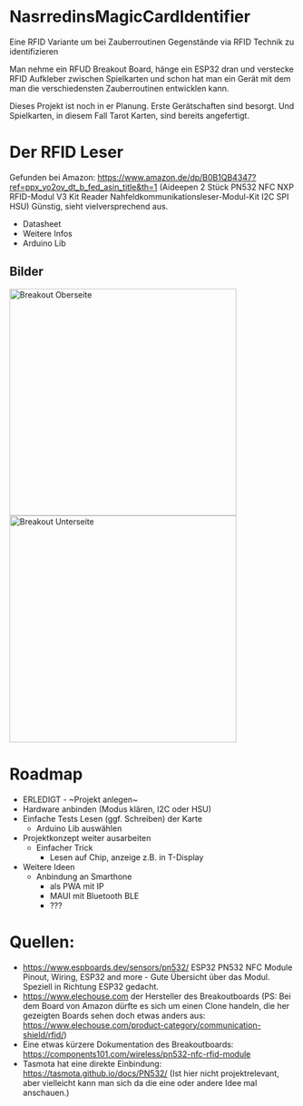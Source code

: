 # NasrredinsMagicCardIdentifier
Eine RFID Variante um bei Zauberroutinen Gegenstände via RFID Technik zu identifizieren

Man nehme ein RFUD Breakout Board, hänge ein ESP32 dran und verstecke RFID Aufkleber zwischen Spielkarten und schon hat man ein Gerät mit dem man die verschiedensten Zauberroutinen entwicklen kann.

Dieses Projekt ist noch in er Planung. Erste Gerätschaften sind besorgt. Und Spielkarten, in diesem Fall Tarot Karten, sind bereits angefertigt.

# Der RFID Leser

Gefunden bei Amazon: https://www.amazon.de/dp/B0B1QB4347?ref=ppx_yo2ov_dt_b_fed_asin_title&th=1 (Aideepen 2 Stück PN532 NFC NXP RFID-Modul V3 Kit Reader Nahfeldkommunikationsleser-Modul-Kit I2C SPI HSU) Günstig, sieht vielversprechend aus.

* Datasheet
* Weitere Infos
* Arduino Lib

## Bilder

<img src="Images/NMCI_NFC_MODULE_V3_ELECHOUSE_Oberseite.png" alt="Breakout Oberseite" width="400"> <img src="Images/NMCI_NFC_MODULE_V3_ELECHOUSE_Unterseite.png" alt="Breakout Unterseite" width="400">

# Roadmap

* ERLEDIGT - ~Projekt anlegen~
* Hardware anbinden (Modus klären, I2C oder HSU)
* Einfache Tests Lesen (ggf. Schreiben) der Karte
  * Arduino Lib auswählen
* Projektkonzept weiter ausarbeiten
  * Einfacher Trick
    * Lesen auf Chip, anzeige z.B. in T-Display
* Weitere Ideen
  * Anbindung an Smarthone
    * als PWA  mit IP
    * MAUI mit Bluetooth BLE
    * ???

# Quellen:

* https://www.espboards.dev/sensors/pn532/ ESP32 PN532 NFC Module Pinout, Wiring, ESP32 and more - Gute Übersicht über das Modul. Speziell in Richtung ESP32 gedacht.
* https://www.elechouse.com der Hersteller des Breakoutboards (PS: Bei dem Board von Amazon dürfte es sich um einen Clone handeln, die her gezeigten Boards sehen doch etwas anders aus: https://www.elechouse.com/product-category/communication-shield/rfid/)
* Eine etwas kürzere Dokumentation des Breakoutboards: https://components101.com/wireless/pn532-nfc-rfid-module
* Tasmota hat eine direkte Einbindung: https://tasmota.github.io/docs/PN532/ (Ist hier nicht projektrelevant, aber vielleicht kann man sich da die eine oder andere Idee mal anschauen.)
